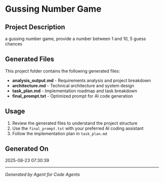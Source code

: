 # Gussing Number Game

## Project Description

a gussing number game, provide a number between 1 and 10, 5 guess chances

## Generated Files

This project folder contains the following generated files:

- **analysis_output.md** - Requirements analysis and project breakdown
- **architecture.md** - Technical architecture and system design
- **task_plan.md** - Implementation roadmap and task breakdown
- **final_prompt.txt** - Optimized prompt for AI code generation

## Usage

1. Review the generated files to understand the project structure
2. Use the `final_prompt.txt` with your preferred AI coding assistant
3. Follow the implementation plan in `task_plan.md`

## Generated On

2025-08-23 07:30:39

---

*Generated by Agent for Code Agents*
